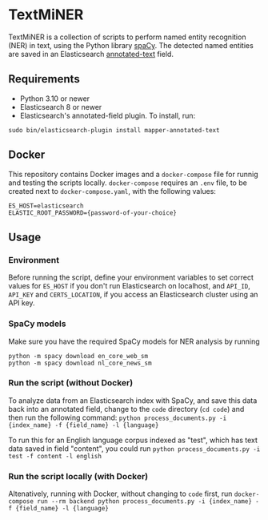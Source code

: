 # TextMiNER
TextMiNER is a collection of scripts to perform named entity recognition (NER) in text, using the Python library [spaCy](https://spacy.io/). The detected named entities are saved in an Elasticsearch [annotated-text](https://www.elastic.co/guide/en/elasticsearch/plugins/8.10/mapper-annotated-text.html) field.

## Requirements
- Python 3.10 or newer
- Elasticsearch 8 or newer
- Elasticsearch's annotated-field plugin. To install, run:
```
sudo bin/elasticsearch-plugin install mapper-annotated-text
```

## Docker
This repository contains Docker images and a `docker-compose` file for runnig and testing the scripts locally. `docker-compose` requires an `.env` file, to be created next to `docker-compose.yaml`, with the following values:
```
ES_HOST=elasticsearch
ELASTIC_ROOT_PASSWORD={password-of-your-choice}
```

## Usage
### Environment
Before running the script, define your environment variables to set correct values for `ES_HOST` if you don't run Elasticsearch on localhost, and `API_ID`, `API_KEY` and `CERTS_LOCATION`, if you access an Elasticsearch cluster using an API key.

### SpaCy models
Make sure you have the required SpaCy models for NER analysis by running
```
python -m spacy download en_core_web_sm
python -m spacy download nl_core_news_sm
```

### Run the script (without Docker)
To analyze data from an Elasticsearch index with SpaCy, and save this data back into an annotated field, change to the `code` directory (`cd code`) and then run the following command:
`python process_documents.py -i {index_name} -f {field_name} -l {language}`

To run this for an English language corpus indexed as "test", which has text data saved in field "content", you could run
`python process_documents.py -i test -f content -l english`

### Run the script locally (with Docker)
Altenatively, running with Docker, without changing to `code` first, run
`docker-compose run --rm backend python process_documents.py -i {index_name} -f {field_name} -l {language}`
